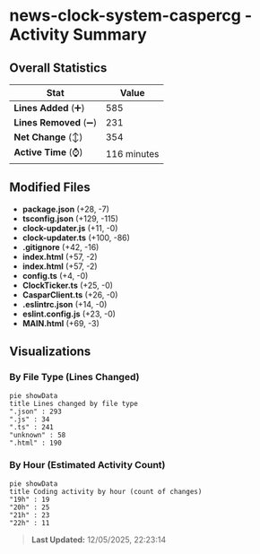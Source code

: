 # news-clock-system-caspercg - Activity Summary 

## Overall Statistics

| Stat                   | Value                                                             |
| ---------------------- | ----------------------------------------------------------------- |
| **Lines Added** (➕)   | 585                                          |
| **Lines Removed** (➖) | 231                                        |
| **Net Change** (↕)    | 354                |
| **Active Time** (⌚)   | 116 minutes |


## Modified Files
- **package.json** (+28, -7)
- **tsconfig.json** (+129, -115)
- **clock-updater.js** (+11, -0)
- **clock-updater.ts** (+100, -86)
- **.gitignore** (+42, -16)
- **index.html** (+57, -2)
- **index.html** (+57, -2)
- **config.ts** (+4, -0)
- **ClockTicker.ts** (+25, -0)
- **CasparClient.ts** (+26, -0)
- **.eslintrc.json** (+14, -0)
- **eslint.config.js** (+23, -0)
- **MAIN.html** (+69, -3)

## Visualizations

### By File Type (Lines Changed)

```mermaid
pie showData
title Lines changed by file type
".json" : 293
".js" : 34
".ts" : 241
"unknown" : 58
".html" : 190
```

### By Hour (Estimated Activity Count)

```mermaid
pie showData
title Coding activity by hour (count of changes)
"19h" : 19
"20h" : 25
"21h" : 23
"22h" : 11
```


> **Last Updated:** 12/05/2025, 22:23:14